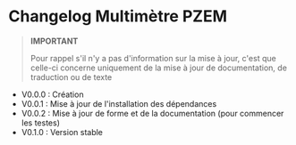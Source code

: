 # Changelog Multimètre PZEM

>**IMPORTANT**
>
>Pour rappel s'il n'y a pas d'information sur la mise à jour, c'est que celle-ci concerne uniquement de la mise à jour de documentation, de traduction ou de texte

- V0.0.0 : Création
- V0.0.1 : Mise à jour de l'installation des dépendances
- V0.0.2 : Mise à jour de forme et de la documentation (pour commencer les testes)
- V0.1.0 : Version stable
